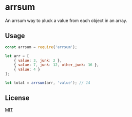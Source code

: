 # arrsum

An arrsum way to pluck a value from each object in an array.

## Usage

```javascript
const arrsum = require('arrsum');

let arr = [
    { value: 3, junk: 2 },
    { value: 7, junk: 12, other_junk: 16 },
    { value: 4 }
];

let total = arrsum(arr, 'value'); // 14
```

## License

[MIT](LICENSE)

